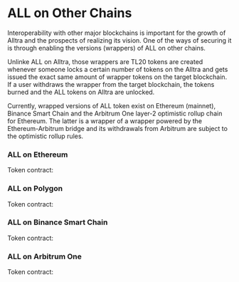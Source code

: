# ALL on Other Chains

Interoperability with other major blockchains is important for the growth of Alltra and the prospects of realizing its vision. One of the ways of securing it is through enabling the versions (wrappers) of ALL on other chains.

Unlinke ALL on Alltra, those wrappers are TL20 tokens are created whenever someone locks a certain number of tokens on the Alltra and gets issued the exact same amount of wrapper tokens on the target blockchain. If a user withdraws the wrapper from the target blockchain, the tokens burned and the ALL tokens on Alltra are unlocked.

Currently, wrapped versions of ALL token exist on Ethereum (mainnet), Binance Smart Chain and the Arbitrum One layer-2 optimistic rollup chain for Ethereum. The latter is a wrapper of a wrapper powered by the Ethereum-Arbitrum bridge and its withdrawals from Arbitrum are subject to the optimistic rollup rules.

### ALL on Ethereum

Token contract:&#x20;

### ALL on Polygon

Token contract:&#x20;

### ALL on Binance Smart Chain

Token contract:&#x20;

### ALL on Arbitrum One

Token contract:&#x20;

